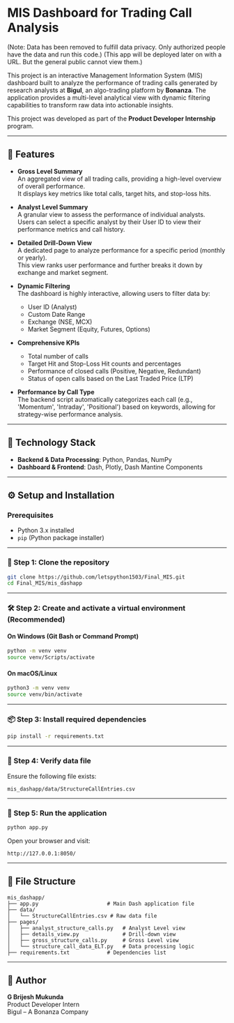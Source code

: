 
# MIS Dashboard for Trading Call Analysis

(Note: Data has been removed to fulfill data privacy. Only authorized people have the data and run this code.)
(This app will be deployed later on with a URL. But the general public cannot view them.)

This project is an interactive Management Information System (MIS) dashboard built to analyze the performance of trading calls generated by research analysts at **Bigul**, an algo-trading platform by **Bonanza**. The application provides a multi-level analytical view with dynamic filtering capabilities to transform raw data into actionable insights.

This project was developed as part of the **Product Developer Internship** program.

---

## 🚀 Features

- **Gross Level Summary**  
  An aggregated view of all trading calls, providing a high-level overview of overall performance.  
  It displays key metrics like total calls, target hits, and stop-loss hits.

- **Analyst Level Summary**  
  A granular view to assess the performance of individual analysts.  
  Users can select a specific analyst by their User ID to view their performance metrics and call history.

- **Detailed Drill-Down View**  
  A dedicated page to analyze performance for a specific period (monthly or yearly).  
  This view ranks user performance and further breaks it down by exchange and market segment.

- **Dynamic Filtering**  
  The dashboard is highly interactive, allowing users to filter data by:
  - User ID (Analyst)
  - Custom Date Range
  - Exchange (NSE, MCX)
  - Market Segment (Equity, Futures, Options)

- **Comprehensive KPIs**
  - Total number of calls
  - Target Hit and Stop-Loss Hit counts and percentages
  - Performance of closed calls (Positive, Negative, Redundant)
  - Status of open calls based on the Last Traded Price (LTP)

- **Performance by Call Type**  
  The backend script automatically categorizes each call (e.g., 'Momentum', 'Intraday', 'Positional') based on keywords, allowing for strategy-wise performance analysis.

---

## 🧰 Technology Stack

- **Backend & Data Processing**: Python, Pandas, NumPy  
- **Dashboard & Frontend**: Dash, Plotly, Dash Mantine Components

---

## ⚙️ Setup and Installation

### Prerequisites

- Python 3.x installed
- `pip` (Python package installer)

---

### 🔧 Step 1: Clone the repository

```bash
git clone https://github.com/letspython1503/Final_MIS.git
cd Final_MIS/mis_dashapp
```

---

### 🛠️ Step 2: Create and activate a virtual environment (Recommended)

#### On Windows (Git Bash or Command Prompt)

```bash
python -m venv venv
source venv/Scripts/activate
```

#### On macOS/Linux

```bash
python3 -m venv venv
source venv/bin/activate
```

---

### 📦 Step 3: Install required dependencies

```bash
pip install -r requirements.txt
```

---

### 📂 Step 4: Verify data file

Ensure the following file exists:

```
mis_dashapp/data/StructureCallEntries.csv
```

---

### 🚀 Step 5: Run the application

```bash
python app.py
```

Open your browser and visit:

```
http://127.0.0.1:8050/
```

---

## 📁 File Structure

```
mis_dashapp/
├── app.py                      # Main Dash application file
├── data/
│   └── StructureCallEntries.csv # Raw data file
├── pages/
│   ├── analyst_structure_calls.py   # Analyst Level view
│   ├── details_view.py              # Drill-down view
│   ├── gross_structure_calls.py     # Gross Level view
│   └── structure_call_data_ELT.py   # Data processing logic
├── requirements.txt            # Dependencies list
```

---

## 👤 Author

**G Brijesh Mukunda**  
Product Developer Intern  
Bigul – A Bonanza Company

